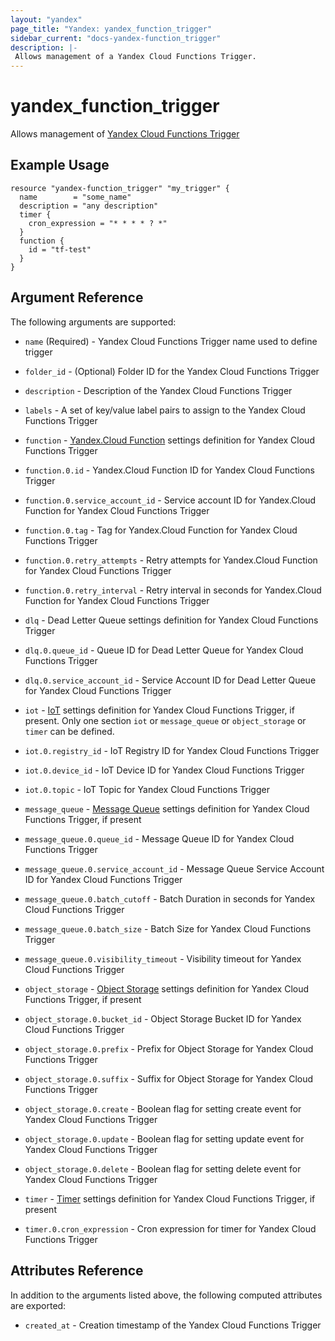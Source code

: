 ```yaml
---
layout: "yandex"
page_title: "Yandex: yandex_function_trigger"
sidebar_current: "docs-yandex-function_trigger"
description: |-
 Allows management of a Yandex Cloud Functions Trigger.
---
```


# yandex\_function\_trigger

Allows management of [Yandex Cloud Functions Trigger](https://cloud.yandex.com/docs/functions/)

## Example Usage

```hcl
resource "yandex-function_trigger" "my_trigger" {
  name        = "some_name"
  description = "any description"
  timer {
    cron_expression = "* * * * ? *"
  }
  function {
    id = "tf-test"
  }
}
```

## Argument Reference

The following arguments are supported:

* `name` (Required) - Yandex Cloud Functions Trigger name used to define trigger
* `folder_id` - (Optional) Folder ID for the Yandex Cloud Functions Trigger
* `description` - Description of the Yandex Cloud Functions Trigger
* `labels` - A set of key/value label pairs to assign to the Yandex Cloud Functions Trigger

* `function` - [Yandex.Cloud Function](https://cloud.yandex.com/docs/functions/concepts/function) settings definition for Yandex Cloud Functions Trigger
* `function.0.id` - Yandex.Cloud Function ID for Yandex Cloud Functions Trigger
* `function.0.service_account_id` - Service account ID for Yandex.Cloud Function for Yandex Cloud Functions Trigger
* `function.0.tag` - Tag for Yandex.Cloud Function for Yandex Cloud Functions Trigger
* `function.0.retry_attempts` - Retry attempts for Yandex.Cloud Function for Yandex Cloud Functions Trigger
* `function.0.retry_interval` - Retry interval in seconds for Yandex.Cloud Function for Yandex Cloud Functions Trigger

* `dlq` - Dead Letter Queue settings definition for Yandex Cloud Functions Trigger
* `dlq.0.queue_id` - Queue ID for Dead Letter Queue for Yandex Cloud Functions Trigger
* `dlq.0.service_account_id` - Service Account ID for Dead Letter Queue for Yandex Cloud Functions Trigger

* `iot` - [IoT](https://cloud.yandex.com/docs/functions/concepts/trigger/iot-core-trigger) settings definition for Yandex Cloud Functions Trigger, if present. Only one section `iot` or `message_queue` or `object_storage` or `timer` can be defined.
* `iot.0.registry_id` - IoT Registry ID for Yandex Cloud Functions Trigger
* `iot.0.device_id` - IoT Device ID for Yandex Cloud Functions Trigger
* `iot.0.topic` - IoT Topic for Yandex Cloud Functions Trigger

* `message_queue` - [Message Queue](https://cloud.yandex.com/docs/functions/concepts/trigger/ymq-trigger) settings definition for Yandex Cloud Functions Trigger, if present
* `message_queue.0.queue_id` - Message Queue ID for Yandex Cloud Functions Trigger
* `message_queue.0.service_account_id` - Message Queue Service Account ID for Yandex Cloud Functions Trigger
* `message_queue.0.batch_cutoff` - Batch Duration in seconds for Yandex Cloud Functions Trigger
* `message_queue.0.batch_size` - Batch Size for Yandex Cloud Functions Trigger
* `message_queue.0.visibility_timeout` - Visibility timeout for Yandex Cloud Functions Trigger

* `object_storage` - [Object Storage](https://cloud.yandex.com/docs/functions/concepts/trigger/os-trigger) settings definition for Yandex Cloud Functions Trigger, if present
* `object_storage.0.bucket_id` - Object Storage Bucket ID for Yandex Cloud Functions Trigger
* `object_storage.0.prefix` - Prefix for Object Storage for Yandex Cloud Functions Trigger
* `object_storage.0.suffix` - Suffix for Object Storage for Yandex Cloud Functions Trigger
* `object_storage.0.create` - Boolean flag for setting create event for Yandex Cloud Functions Trigger
* `object_storage.0.update` - Boolean flag for setting update event for Yandex Cloud Functions Trigger
* `object_storage.0.delete` - Boolean flag for setting delete event for Yandex Cloud Functions Trigger

* `timer` - [Timer](https://cloud.yandex.com/docs/functions/concepts/trigger/timer) settings definition for Yandex Cloud Functions Trigger, if present
* `timer.0.cron_expression` - Cron expression for timer for Yandex Cloud Functions Trigger

## Attributes Reference

In addition to the arguments listed above, the following computed attributes are exported:

* `created_at` - Creation timestamp of the Yandex Cloud Functions Trigger
